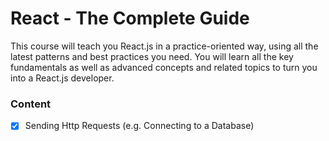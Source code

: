 # React - The Complete Guide

This course will teach you React.js in a practice-oriented way, using all the latest patterns and best practices you need. You will learn all the key fundamentals as well as advanced concepts and related topics to turn you into a React.js developer.

### Content

- [X] Sending Http Requests (e.g. Connecting to a Database)